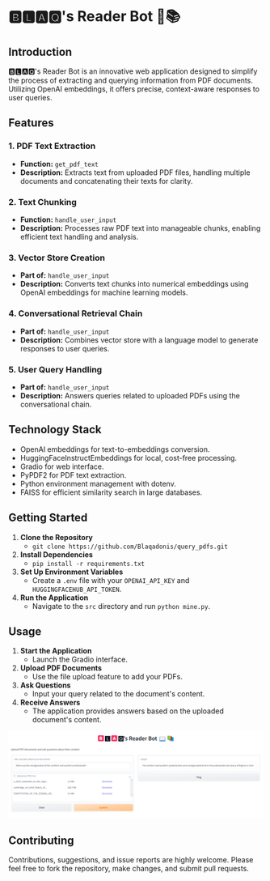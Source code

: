 # 🅱🅻🅰🆀's Reader Bot 📖📚

## Introduction
🅱🅻🅰🆀's Reader Bot is an innovative web application designed to simplify the process of extracting and querying information from PDF documents. Utilizing OpenAI embeddings, it offers precise, context-aware responses to user queries.

## Features

### 1. **PDF Text Extraction**
   - **Function:** `get_pdf_text`
   - **Description:** Extracts text from uploaded PDF files, handling multiple documents and concatenating their texts for clarity.

### 2. **Text Chunking**
   - **Function:** `handle_user_input`
   - **Description:** Processes raw PDF text into manageable chunks, enabling efficient text handling and analysis.

### 3. **Vector Store Creation**
   - **Part of:** `handle_user_input`
   - **Description:** Converts text chunks into numerical embeddings using OpenAI embeddings for machine learning models.

### 4. **Conversational Retrieval Chain**
   - **Part of:** `handle_user_input`
   - **Description:** Combines vector store with a language model to generate responses to user queries.

### 5. **User Query Handling**
   - **Part of:** `handle_user_input`
   - **Description:** Answers queries related to uploaded PDFs using the conversational chain.

## Technology Stack
- OpenAI embeddings for text-to-embeddings conversion.
- HuggingFaceInstructEmbeddings for local, cost-free processing.
- Gradio for web interface.
- PyPDF2 for PDF text extraction.
- Python environment management with dotenv.
- FAISS for efficient similarity search in large databases.

## Getting Started
1. **Clone the Repository**
   - ```git clone https://github.com/Blaqadonis/query_pdfs.git```
2. **Install Dependencies**
   - ```pip install -r requirements.txt```
3. **Set Up Environment Variables**
   - Create a ```.env``` file with your `OPENAI_API_KEY` and `HUGGINGFACEHUB_API_TOKEN`.
4. **Run the Application**
   - Navigate to the `src` directory and run ```python mine.py```.

## Usage
1. **Start the Application**
   - Launch the Gradio interface.
2. **Upload PDF Documents**
   - Use the file upload feature to add your PDFs.
3. **Ask Questions**
   - Input your query related to the document's content.
4. **Receive Answers**
   - The application provides answers based on the uploaded document's content.
  
![Final Product Screenshot](https://github.com/Blaqadonis/query_pdfs/blob/main/imgs/final_product_2.png)



## Contributing
Contributions, suggestions, and issue reports are highly welcome. Please feel free to fork the repository, make changes, and submit pull requests.

